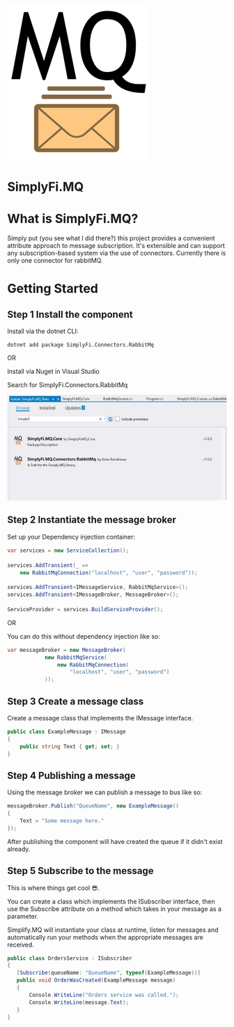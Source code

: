 
![Visual Studio screenshot](./Artwork/logo.png )

SimplyFi.MQ 
=== 


What is SimplyFi.MQ? 
=== 
Simply put (you see what I did there?) this project provides a convenient attribute approach to message subscription. It's extensible and can support any subscription-based system via the use of connectors. Currently there is only one connector for rabbitMQ. 

Getting Started
=== 

## Step 1 Install the component

Install via the dotnet CLI:

```
dotnet add package SimplyFi.Connectors.RabbitMq
```
OR 

Install via Nuget in Visual Studio

Search for SimplyFi.Connectors.RabbitMq

![Visual Studio screenshot](./Artwork/documentation/NugetVS.jpeg)


## Step 2 Instantiate the message broker

Set up your Dependency injection container: 
``` csharp
var services = new ServiceCollection();

services.AddTransient(_ =>
    new RabbitMqConnection("localhost", "user", "password"));

services.AddTransient<IMessageService, RabbitMqService>();
services.AddTransient<IMessageBroker, MessageBroker>();

ServiceProvider = services.BuildServiceProvider();
```

OR 

You can do this without dependency injection like so: 
``` csharp
var messageBroker = new MessageBroker(
            new RabbitMqService(
                new RabbitMqConnection(
                    "localhost", "user", "password")
            ));
```

## Step 3 Create a message class

Create a message class that implements the IMessage interface.

``` csharp
public class ExampleMessage : IMessage
{
    public string Text { get; set; }
}
```

## Step 4 Publishing a message

Using the message broker we can publish a message to bus like so:

``` csharp
messageBroker.Publish("QueueName", new ExampleMessage() 
{ 
    Text = "Some message here." 
});
 ```

After publishing the component will have created the queue if it didn't exist already. 

## Step 5 Subscribe to the message

This is where things get cool 😎. 

You can create a class which implements the ISubscriber interface, then use the Subscribe attribute on a method which takes in your message as a parameter. 

Simplify.MQ will instantiate your class at runtime, listen for messages and automatically run your methods when the appropriate messages are received. 
 
 ``` csharp
public class OrdersService : ISubscriber
{
    [Subscribe(queueName: "QueueName", typeof(ExampleMessage))]
    public void OrderWasCreated(ExampleMessage message)
    {
        Console.WriteLine("Orders service was called.");
        Console.WriteLine(message.Text);
    }
}
```


